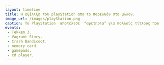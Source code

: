 ```yaml
---
layout: timeline
title: Η εξέλιξη του playStation απο το παρελθόν στο μλλον.
image_url: /images/playStation.png
caption: Το PlayStation  αποτέλεσε  “αφετηρία” για πολλούς τίτλους που άφησαν εποχή και συνεχίζονται ακόμα και σήμερα.
events: 
 - Tekken 3.
 - Vagrant Story.
 - Crash Bandicoot.
 - memory card.
 - gamepads.
 - cd player.
---
```

